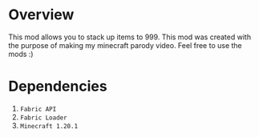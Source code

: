 # Overview
This mod allows you to stack up items to 999. This mod was created with the purpose of making my minecraft parody video. Feel free to use the mods :)

# Dependencies
1. ```Fabric API```
2. ```Fabric Loader```
3. ```Minecraft 1.20.1```
